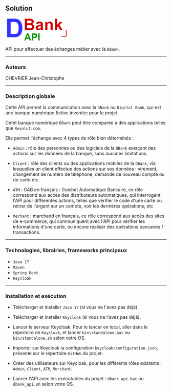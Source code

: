 ## Solution
![Logo de de DBankAPI](doc/DBankAPI.png)

API pour effectuer des échanges métier avec la `DBank`.

____
### Auteurs
CHEVRIER Jean-Christophe

____
### Description globale

Cette API permet la communication avec la `DBank` ou `Digital Bank`,
qui est une banque numérique fictive inventée pour le projet.

Cetet banque numérique `DBank` peut être comparée à des applications telles que `Revolut.com`.

Elle permet l'échange avec 4 types de rôle bien déterminés : 

- `Admin` : rôle des personnes ou des logiciels de la `DBank` exerçant des
  actions sur les données de la banque, sans aucunes limitations.

- `Client` : rôle des clients ou des applications mobiles de la `DBank`, via lesquelles un client
effectue des actions sur ses données : virement, changement de numéro de téléphone, demande de nouveau compte ou 
de carte etc.

- `ATM` : GAB en français : Guichet Automatique Bancaire, ce rôle correspond aux accès des distributeurs automatiques,
qui interrogent l'API pour différentes actions, telles que vérifier le code d'une carte ou retirer de l'argent
sur un compte, voir les dernières opérations, etc

- `Merhant` : marchand en français, ce rôle correspond aux accès des sites de e-commerce, qui communiquent avec l'API 
pour vérifier les informations d'une carte, ou encore réaliser des opérations bancaires / transactions.

____
### Technologies, librairies, frameworks principaux

- `Java 17`
- `Maven`
- `Spring Boot`
- `Keycloak`

____
### Installation et exécution

- Télécharger et installer `Java 17`
(si vous ne l'avez pas déjà).

- Télécharger et installer `Keycloak`
(si vous ne l'avez pas déjà).

- Lancer le serveur Keycloak.
Pour le lancer en local, aller dans le répertoire de `Keycloak`, et lancer `bin\standalone.bat`
ou `bin/standalone.sh` selon votre OS.

- Importer sur Keycloak la configuration `keycloak/configuration.json`,
présente sur le répertoire `GitHub` du projet.

- Créer des utilisateurs sur Keycloak, pour
les différents rôles existants : `Admin`,
`Client`, `ATM`, `Merchant`.

- Lancer l'API avec les exécutables du projet :
`dbank_api.bat` ou `dbank_api.sh` selon votre OS.
